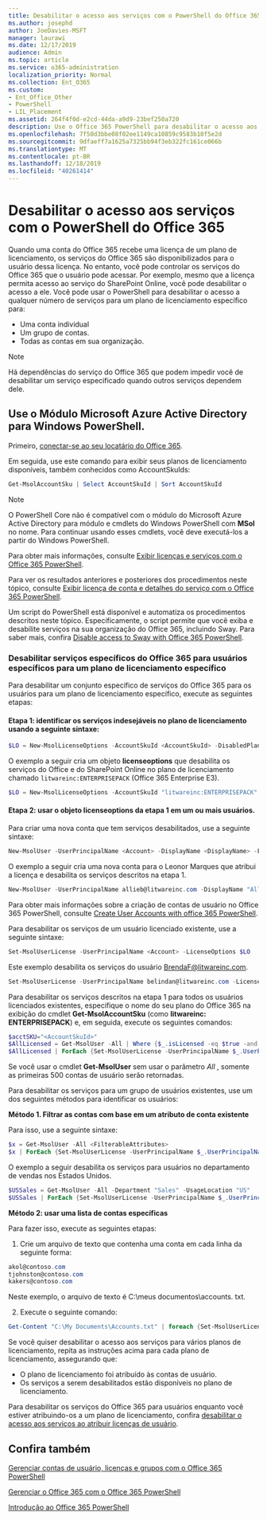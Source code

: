 ```yaml
---
title: Desabilitar o acesso aos serviços com o PowerShell do Office 365
ms.author: josephd
author: JoeDavies-MSFT
manager: laurawi
ms.date: 12/17/2019
audience: Admin
ms.topic: article
ms.service: o365-administration
localization_priority: Normal
ms.collection: Ent_O365
ms.custom:
- Ent_Office_Other
- PowerShell
- LIL_Placement
ms.assetid: 264f4f0d-e2cd-44da-a9d9-23bef250a720
description: Use o Office 365 PowerShell para desabilitar o acesso aos serviços do Office 365 para os usuários.
ms.openlocfilehash: 7f50d3bbe08f02ee1149ca10859c9583b10f5e2d
ms.sourcegitcommit: 9dfaeff7a1625a7325bb94f3eb322fc161ce066b
ms.translationtype: MT
ms.contentlocale: pt-BR
ms.lasthandoff: 12/18/2019
ms.locfileid: "40261414"
---
```

# <a name="disable-access-to-services-with-office-365-powershell"></a>Desabilitar o acesso aos serviços com o PowerShell do Office 365

Quando uma conta do Office 365 recebe uma licença de um plano de licenciamento, os serviços do Office 365 são disponibilizados para o usuário dessa licença. No entanto, você pode controlar os serviços do Office 365 que o usuário pode acessar. Por exemplo, mesmo que a licença permita acesso ao serviço do SharePoint Online, você pode desabilitar o acesso a ele. Você pode usar o PowerShell para desabilitar o acesso a qualquer número de serviços para um plano de licenciamento específico para:

- Uma conta individual
- Um grupo de contas.
- Todas as contas em sua organização.

>[!Note]
>Há dependências do serviço do Office 365 que podem impedir você de desabilitar um serviço especificado quando outros serviços dependem dele.
>

## <a name="use-the-microsoft-azure-active-directory-module-for-windows-powershell"></a>Use o Módulo Microsoft Azure Active Directory para Windows PowerShell.

Primeiro, [conectar-se ao seu locatário do Office 365](connect-to-office-365-powershell.md#connect-with-the-microsoft-azure-active-directory-module-for-windows-powershell).

Em seguida, use este comando para exibir seus planos de licenciamento disponíveis, também conhecidos como AccountSkuIds:

```powershell
Get-MsolAccountSku | Select AccountSkuId | Sort AccountSkuId
```

>[!Note]
>O PowerShell Core não é compatível com o módulo do Microsoft Azure Active Directory para módulo e cmdlets do Windows PowerShell com **MSol** no nome. Para continuar usando esses cmdlets, você deve executá-los a partir do Windows PowerShell.
>

Para obter mais informações, consulte [Exibir licenças e serviços com o Office 365 PowerShell](view-licenses-and-services-with-office-365-powershell.md).
    
Para ver os resultados anteriores e posteriores dos procedimentos neste tópico, consulte [Exibir licença de conta e detalhes do serviço com o Office 365 PowerShell](view-account-license-and-service-details-with-office-365-powershell.md).
    
Um script do PowerShell está disponível e automatiza os procedimentos descritos neste tópico. Especificamente, o script permite que você exiba e desabilite serviços na sua organização do Office 365, incluindo Sway. Para saber mais, confira [Disable access to Sway with Office 365 PowerShell](disable-access-to-sway-with-office-365-powershell.md).
    
    
### <a name="disable-specific-office-365-services-for-specific-users-for-a-specific-licensing-plan"></a>Desabilitar serviços específicos do Office 365 para usuários específicos para um plano de licenciamento específico
  
Para desabilitar um conjunto específico de serviços do Office 365 para os usuários para um plano de licenciamento específico, execute as seguintes etapas:
  
#### <a name="step-1-identify-the-undesirable-services-in-the-licensing-plan-by-using-the-following-syntax"></a>Etapa 1: identificar os serviços indesejáveis no plano de licenciamento usando a seguinte sintaxe:
    
```powershell
$LO = New-MsolLicenseOptions -AccountSkuId <AccountSkuId> -DisabledPlans "<UndesirableService1>", "<UndesirableService2>"...
```

O exemplo a seguir cria um objeto **licenseoptions** que desabilita os serviços do Office e do SharePoint Online no plano de licenciamento chamado `litwareinc:ENTERPRISEPACK` (Office 365 Enterprise E3).
    
```powershell
$LO = New-MsolLicenseOptions -AccountSkuId "litwareinc:ENTERPRISEPACK" -DisabledPlans "SHAREPOINTWAC", "SHAREPOINTENTERPRISE"
```

#### <a name="step-2-use-the-licenseoptions-object-from-step-1-on-one-or-more-users"></a>Etapa 2: usar o objeto **licenseoptions** da etapa 1 em um ou mais usuários.
    
Para criar uma nova conta que tem serviços desabilitados, use a seguinte sintaxe:
    
```powershell
New-MsolUser -UserPrincipalName <Account> -DisplayName <DisplayName> -FirstName <FirstName> -LastName <LastName> -LicenseAssignment <AccountSkuId> -LicenseOptions $LO -UsageLocation <CountryCode>
```

O exemplo a seguir cria uma nova conta para o Leonor Marques que atribui a licença e desabilita os serviços descritos na etapa 1.
    
```powershell
New-MsolUser -UserPrincipalName allieb@litwareinc.com -DisplayName "Allie Bellew" -FirstName Allie -LastName Bellew -LicenseAssignment litwareinc:ENTERPRISEPACK -LicenseOptions $LO -UsageLocation US
```

Para obter mais informações sobre a criação de contas de usuário no Office 365 PowerShell, consulte [Create User Accounts with office 365 PowerShell](create-user-accounts-with-office-365-powershell.md).
    
Para desabilitar os serviços de um usuário licenciado existente, use a seguinte sintaxe:
    
```powershell
Set-MsolUserLicense -UserPrincipalName <Account> -LicenseOptions $LO
```

Este exemplo desabilita os serviços do usuário BrendaF@litwareinc.com.
    
```powershell
Set-MsolUserLicense -UserPrincipalName belindan@litwareinc.com -LicenseOptions $LO
```

Para desabilitar os serviços descritos na etapa 1 para todos os usuários licenciados existentes, especifique o nome do seu plano do Office 365 na exibição do cmdlet **Get-MsolAccountSku** (como **litwareinc: ENTERPRISEPACK**) e, em seguida, execute os seguintes comandos:
    
```powershell
$acctSKU="<AccountSkuId>"
$AllLicensed = Get-MsolUser -All | Where {$_.isLicensed -eq $true -and $_.licenses[0].AccountSku.SkuPartNumber -eq ($acctSKU).Substring($acctSKU.IndexOf(":")+1, $acctSKU.Length-$acctSKU.IndexOf(":")-1)}
$AllLicensed | ForEach {Set-MsolUserLicense -UserPrincipalName $_.UserPrincipalName -LicenseOptions $LO}
```

 Se você usar o cmdlet **Get-MsolUser** sem usar o parâmetro _All_ , somente as primeiras 500 contas de usuário serão retornadas.

Para desabilitar os serviços para um grupo de usuários existentes, use um dos seguintes métodos para identificar os usuários:
    
**Método 1. Filtrar as contas com base em um atributo de conta existente** 

Para isso, use a seguinte sintaxe:
    
```powershell
$x = Get-MsolUser -All <FilterableAttributes>
$x | ForEach {Set-MsolUserLicense -UserPrincipalName $_.UserPrincipalName -LicenseOptions $LO}
```

O exemplo a seguir desabilita os serviços para usuários no departamento de vendas nos Estados Unidos.
    
```powershell
$USSales = Get-MsolUser -All -Department "Sales" -UsageLocation "US"
$USSales | ForEach {Set-MsolUserLicense -UserPrincipalName $_.UserPrincipalName -LicenseOptions $LO}
```

**Método 2: usar uma lista de contas específicas** 

Para fazer isso, execute as seguintes etapas:
    
1. Crie um arquivo de texto que contenha uma conta em cada linha da seguinte forma:
    
  ```powershell
  akol@contoso.com
  tjohnston@contoso.com
  kakers@contoso.com
  ```

  Neste exemplo, o arquivo de texto é C:\\meus documentos\\accounts. txt.
    
2. Execute o seguinte comando:
    
  ```powershell
  Get-Content "C:\My Documents\Accounts.txt" | foreach {Set-MsolUserLicense -UserPrincipalName $_ -LicenseOptions $LO}
  ```

Se você quiser desabilitar o acesso aos serviços para vários planos de licenciamento, repita as instruções acima para cada plano de licenciamento, assegurando que:

- O plano de licenciamento foi atribuído às contas de usuário.
- Os serviços a serem desabilitados estão disponíveis no plano de licenciamento.

Para desabilitar os serviços do Office 365 para usuários enquanto você estiver atribuindo-os a um plano de licenciamento, confira [desabilitar o acesso aos serviços ao atribuir licenças de usuário](disable-access-to-services-while-assigning-user-licenses.md).


## <a name="see-also"></a>Confira também

[Gerenciar contas de usuário, licenças e grupos com o Office 365 PowerShell](manage-user-accounts-and-licenses-with-office-365-powershell.md)
  
[Gerenciar o Office 365 com o Office 365 PowerShell](manage-office-365-with-office-365-powershell.md)
  
[Introdução ao Office 365 PowerShell](getting-started-with-office-365-powershell.md)
